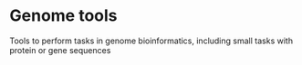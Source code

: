 # Genome tools

Tools to perform tasks in genome bioinformatics, including small tasks with protein or gene sequences
